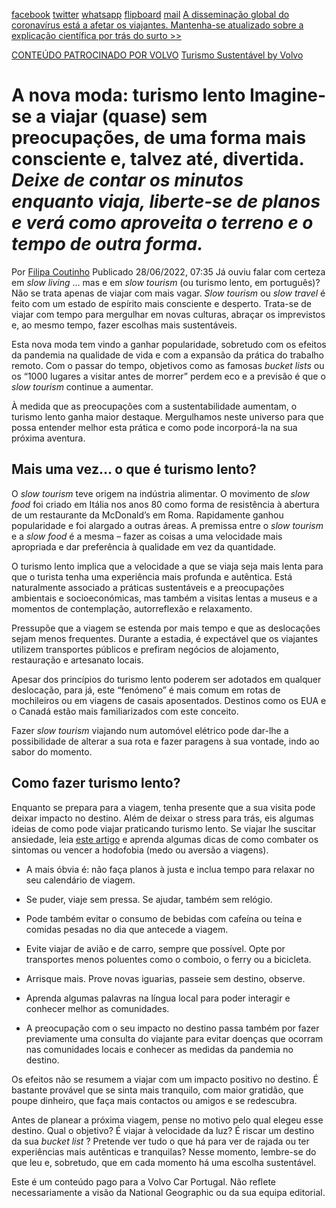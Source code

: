 [facebook](https://www.facebook.com/sharer/sharer.php?u=https%3A%2F%2Fwww.natgeo.pt%2Fviagem-e-aventuras%2F2022%2F06%2Fa-nova-moda-turismo-lento) [twitter](https://twitter.com/share?url=https%3A%2F%2Fwww.natgeo.pt%2Fviagem-e-aventuras%2F2022%2F06%2Fa-nova-moda-turismo-lento&via=natgeo&text=A%20nova%20moda%3A%20turismo%20lento) [whatsapp](https://web.whatsapp.com/send?text=https%3A%2F%2Fwww.natgeo.pt%2Fviagem-e-aventuras%2F2022%2F06%2Fa-nova-moda-turismo-lento) [flipboard](https://share.flipboard.com/bookmarklet/popout?v=2&title=A%20nova%20moda%3A%20turismo%20lento&url=https%3A%2F%2Fwww.natgeo.pt%2Fviagem-e-aventuras%2F2022%2F06%2Fa-nova-moda-turismo-lento) [mail](mailto:?subject=NatGeo&body=https%3A%2F%2Fwww.natgeo.pt%2Fviagem-e-aventuras%2F2022%2F06%2Fa-nova-moda-turismo-lento%20-%20A%20nova%20moda%3A%20turismo%20lento) [A disseminação global do coronavírus está a afetar os viajantes. Mantenha-se atualizado sobre a explicação científica por trás do surto >>](https://www.natgeo.pt/coronavirus) 

[CONTEÚDO PATROCINADO POR VOLVO](https://www.volvocars.com/pt) [Turismo Sustentável by Volvo](https://www.volvocars.com/pt) 
# A nova moda: turismo lento Imagine-se a viajar (quase) sem preocupações, de uma forma mais consciente e, talvez até, divertida. _Deixe de contar os minutos enquanto viaja, liberte-se de planos e verá como aproveita o terreno e o tempo de outra forma._ 

Por [Filipa Coutinho](https://www.natgeo.pt/autor/filipa-coutinho) Publicado 28/06/2022, 07:35 Já ouviu falar com certeza em _slow living_ … mas e em _slow tourism_ (ou turismo lento, em português)? Não se trata apenas de viajar com mais vagar. _Slow tourism_ ou _slow travel_ é feito com um estado de espírito mais consciente e desperto. Trata-se de viajar com tempo para mergulhar em novas culturas, abraçar os imprevistos e, ao mesmo tempo, fazer escolhas mais sustentáveis. 

Esta nova moda tem vindo a ganhar popularidade, sobretudo com os efeitos da pandemia na qualidade de vida e com a expansão da prática do trabalho remoto. Com o passar do tempo, objetivos como as famosas _bucket lists_ ou os “1000 lugares a visitar antes de morrer” perdem eco e a previsão é que o _slow tourism_ continue a aumentar. 

À medida que as preocupações com a sustentabilidade aumentam, o turismo lento ganha maior destaque. Mergulhamos neste universo para que possa entender melhor esta prática e como pode incorporá-la na sua próxima aventura. 

## **Mais uma vez… o que é turismo lento?** 
O _slow tourism_ teve origem na indústria alimentar. O movimento de _slow food_ foi criado em Itália nos anos 80 como forma de resistência à abertura de um restaurante da McDonald’s em Roma. Rapidamente ganhou popularidade e foi alargado a outras áreas. A premissa entre o _slow tourism_ e a _slow food_ é a mesma – fazer as coisas a uma velocidade mais apropriada e dar preferência à qualidade em vez da quantidade. 

O turismo lento implica que a velocidade a que se viaja seja mais lenta para que o turista tenha uma experiência mais profunda e autêntica. Está naturalmente associado a práticas sustentáveis e a preocupações ambientais e socioeconómicas, mas também a visitas lentas a museus e a momentos de contemplação, autorreflexão e relaxamento. 

Pressupõe que a viagem se estenda por mais tempo e que as deslocações sejam menos frequentes. Durante a estadia, é expectável que os viajantes utilizem transportes públicos e prefiram negócios de alojamento, restauração e artesanato locais. 

Apesar dos princípios do turismo lento poderem ser adotados em qualquer deslocação, para já, este “fenómeno” é mais comum em rotas de mochileiros ou em viagens de casais aposentados. Destinos como os EUA e o Canadá estão mais familiarizados com este conceito. 

Fazer _slow tourism_ viajando num automóvel elétrico pode dar-lhe a possibilidade de alterar a sua rota e fazer paragens à sua vontade, indo ao sabor do momento. 

## **Como fazer turismo lento?** 
Enquanto se prepara para a viagem, tenha presente que a sua visita pode deixar impacto no destino. Além de deixar o stress para trás, eis algumas ideias de como pode viajar praticando turismo lento. Se viajar lhe suscitar ansiedade, leia [este artigo](https://www.natgeo.pt/viagem-e-aventuras/2019/08/como-ultrapassar-a-hodofobia-o-medo-de-viajar) e aprenda algumas dicas de como combater os sintomas ou vencer a hodofobia (medo ou aversão a viagens). 

- A mais óbvia é: não faça planos à justa e inclua tempo para relaxar no seu calendário de viagem. 

- Se puder, viaje sem pressa. Se ajudar, também sem relógio. 

- Pode também evitar o consumo de bebidas com cafeína ou teína e comidas pesadas no dia que antecede a viagem. 

- Evite viajar de avião e de carro, sempre que possível. Opte por transportes menos poluentes como o comboio, o ferry ou a bicicleta. 

- Arrisque mais. Prove novas iguarias, passeie sem destino, observe. 

- Aprenda algumas palavras na língua local para poder interagir e conhecer melhor as comunidades. 

- A preocupação com o seu impacto no destino passa também por fazer previamente uma consulta do viajante para evitar doenças que ocorram nas comunidades locais e conhecer as medidas da pandemia no destino. 

Os efeitos não se resumem a viajar com um impacto positivo no destino. É bastante provável que se sinta mais tranquilo, com maior gratidão, que poupe dinheiro, que faça mais contactos ou amigos e se redescubra. 

Antes de planear a próxima viagem, pense no motivo pelo qual elegeu esse destino. Qual o objetivo? É viajar à velocidade da luz? É riscar um destino da sua _bucket list_ ? Pretende ver tudo o que há para ver de rajada ou ter experiências mais autênticas e tranquilas? Nesse momento, lembre-se do que leu e, sobretudo, que em cada momento há uma escolha sustentável. 

Este é um conteúdo pago para a Volvo Car Portugal. Não reflete necessariamente a visão da National Geographic ou da sua equipa editorial. 

